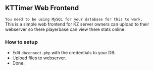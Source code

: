 ## KTTimer Web Frontend

`You need to be using MySQL for your database for this to work.`  
This is a simple web frontend for KZ server owners can upload to their webserver so there playerbase can view there stats online.

### How to setup
 - Edit `dbconnect.php` with the credentials to your DB.
 - Upload files to webserver.
 - Done.
